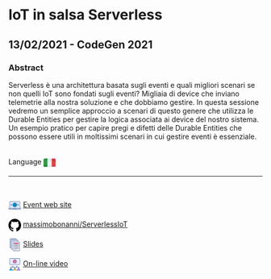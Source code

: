 # IoT in salsa Serverless
## 13/02/2021 - CodeGen 2021
### Abstract
Serverless è una architettura basata sugli eventi e quali migliori scenari se non quelli IoT sono fondati sugli eventi? Migliaia di device che inviano telemetrie alla nostra soluzione e che dobbiamo gestire. In questa sessione vedremo un semplice approccio a scenari di questo genere che utilizza le Durable Entities per gestire la logica associata ai device del nostro sistema. Un esempio pratico per capire pregi e difetti delle Durable Entities che possono essere utili in moltissimi scenari in cui gestire eventi è essenziale.

<br/>
Language <img width="25" src="https://raw.githubusercontent.com/massimobonanni/massimobonanni/master/images/flagitaly.svg" style="vertical-align:middle">

<br/>

---

<br/>
<p>
<img width="25" src="https://raw.githubusercontent.com/massimobonanni/massimobonanni/master/images/eventwebsite.svg" style="vertical-align:middle"> 
<a href="https://codegen2021.azurewebsites.net/">Event web site</a>
</p>

<p>
<img width="25" src="https://raw.githubusercontent.com/massimobonanni/massimobonanni/master/images/github.svg" style="vertical-align:middle"> 
<a href="https://github.com/massimobonanni/ServerlessIoT" target="_blank">massimobonanni/ServerlessIoT</a>
</p>

<p>
<img width="25" src="https://raw.githubusercontent.com/massimobonanni/massimobonanni/master/images/slides.svg" style="vertical-align:middle"> 
<a href="https://www.slideshare.net/massimobonanni/iot-in-salsa-serverless">Slides</a>
</p>

<p>
<img width="25" src="https://raw.githubusercontent.com/massimobonanni/massimobonanni/master/images/video.svg" style="vertical-align:middle"> 
<a href="https://www.youtube.com/watch?v=1IbvedJJDxE" target="_blank">On-line video</a>
</p> 